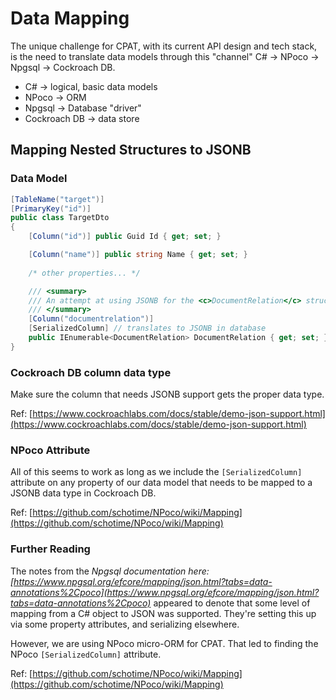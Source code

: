 # Data Mapping

The unique challenge for CPAT, with its current API design and tech stack, is the need to translate data models through this "channel" C# -> NPoco -> Npgsql -> Cockroach DB.

- C# -> logical, basic data models
- NPoco -> ORM
- Npgsql -> Database "driver"
- Cockroach DB -> data store

## Mapping Nested Structures to JSONB

### Data Model

```csharp
[TableName("target")]
[PrimaryKey("id")]
public class TargetDto
{
    [Column("id")] public Guid Id { get; set; }

    [Column("name")] public string Name { get; set; }
    
    /* other properties... */

    /// <summary>
    /// An attempt at using JSONB for the <c>DocumentRelation</c> structure for each document
    /// </summary>
    [Column("documentrelation")]
    [SerializedColumn] // translates to JSONB in database
    public IEnumerable<DocumentRelation> DocumentRelation { get; set; }
}
```

### Cockroach DB column data type

Make sure the column that needs JSONB support gets the proper data type.

Ref: [https://www.cockroachlabs.com/docs/stable/demo-json-support.html](https://www.cockroachlabs.com/docs/stable/demo-json-support.html)

### NPoco Attribute

All of this seems to work as long as we include the `[SerializedColumn]` attribute on any property of our data model that needs to be mapped to a JSONB data type in Cockroach DB.

Ref: [https://github.com/schotime/NPoco/wiki/Mapping](https://github.com/schotime/NPoco/wiki/Mapping)


### Further Reading

The notes from the _Npgsql documentation here: [https://www.npgsql.org/efcore/mapping/json.html?tabs=data-annotations%2Cpoco](https://www.npgsql.org/efcore/mapping/json.html?tabs=data-annotations%2Cpoco)_ appeared to denote that some level of mapping from a C# object to JSON was supported. They're setting this up via some property attributes, and serializing elsewhere.

However, we are using NPoco micro-ORM for CPAT. That led to finding the NPoco `[SerializedColumn]` attribute.

Ref: [https://github.com/schotime/NPoco/wiki/Mapping](https://github.com/schotime/NPoco/wiki/Mapping)
